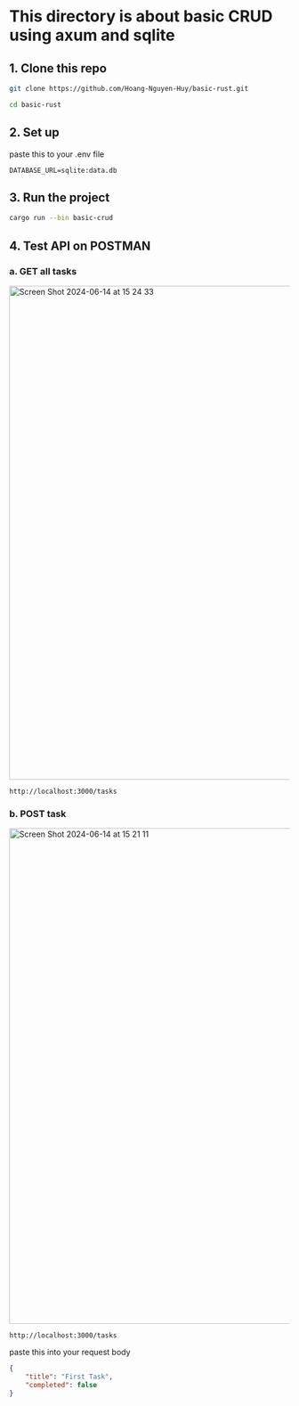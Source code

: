 # This directory is about basic CRUD using axum and sqlite 

## 1. Clone this repo

```bash
git clone https://github.com/Hoang-Nguyen-Huy/basic-rust.git
```

```bash
cd basic-rust
```

## 2. Set up

paste this to your .env file

```
DATABASE_URL=sqlite:data.db
```

## 3. Run the project

```bash
cargo run --bin basic-crud
```

## 4. Test API on POSTMAN

### a. GET all tasks

<img width="887" alt="Screen Shot 2024-06-14 at 15 24 33" src="https://github.com/Hoang-Nguyen-Huy/basic-rust/assets/121879570/39f77022-e0ee-44e8-8931-b0786ba8f94c">

```
http://localhost:3000/tasks
```

### b. POST task

<img width="890" alt="Screen Shot 2024-06-14 at 15 21 11" src="https://github.com/Hoang-Nguyen-Huy/basic-rust/assets/121879570/b7d41c89-d1d0-474a-9ab0-8eeb9260d6c2">

```
http://localhost:3000/tasks
```

paste this into your request body

```JSON
{
    "title": "First Task",
    "completed": false
}
```





